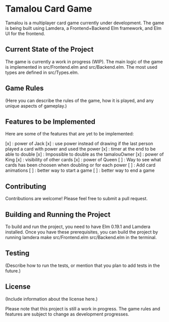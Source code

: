 # Tamalou Card Game

Tamalou is a multiplayer card game currently under development. The game is being built using Lamdera, a Frontend+Backend Elm framework, and Elm UI for the frontend.

## Current State of the Project

The game is currently a work in progress (WIP). The main logic of the game is implemented in src/Frontend.elm and src/Backend.elm. The most used types are defined in src/Types.elm.

## Game Rules

(Here you can describe the rules of the game, how it is played, and any unique aspects of gameplay.)

## Features to be Implemented

Here are some of the features that are yet to be implemented:

[x] : power of Jack
[x] : use power instead of drawing if the last person played a card with power and used the power
[x] : timer at the end to be able to double
[x] : Impossible to double as the tamalouOwner
[x] : power of King
[x] : visibility of other cards
[x] : power of Queen
[ ] : Way to see what cards has been choosen when doubling or for each power
[ ] : Add card animations
[ ] : better way to start a game
[ ] : better way to end a game

## Contributing

Contributions are welcome! Please feel free to submit a pull request.

## Building and Running the Project

To build and run the project, you need to have Elm 0.19.1 and Lamdera installed. Once you have these prerequisites, you can build the project by running lamdera make src/Frontend.elm src/Backend.elm in the terminal.

## Testing

(Describe how to run the tests, or mention that you plan to add tests in the future.)

## License

(Include information about the license here.)

Please note that this project is still a work in progress. The game rules and features are subject to change as development progresses.
